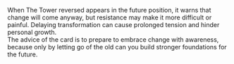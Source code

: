 When The Tower reversed appears in the future position, it warns that change will come anyway, but resistance may make it more difficult or painful. Delaying transformation can cause prolonged tension and hinder personal growth.  
The advice of the card is to prepare to embrace change with awareness, because only by letting go of the old can you build stronger foundations for the future.

